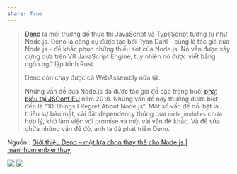 ```yaml
---
share: True
---
```

> [Deno](https://deno.land/) là môi trường để thực thi JavaScript và TypeScript tương tự như Node.js. Deno là công cụ được tạo bởi Ryan Dahl – cũng là tác giả của Node.js – để khắc phục những thiếu sót của Node.js. Nó vẫn được xây dựng dựa trên V8 JavaScript Engine, tuy nhiên nó được viết bằng ngôn ngữ lập trình Rust.
> 
> Deno còn chạy được cả WebAssembly nữa 😀.
> 
> Những vấn đề của Node.js đã được tác giả đề cập trong buổi [phát biểu tại JSConf EU](https://youtu.be/M3BM9TB-8yA) năm 2018. Những vấn đề này thường được biết đến là “10 Things I Regret About Node.js”. Một số vấn đề nổi bật là thiếu sự bảo mật, cài đặt dependency thông qua `node_modules` chưa hợp lý, khó làm việc với promise và một vài vấn đề khác. Và để sữa chữa những vấn đề đó, anh ta đã phát triển Deno. 

Nguồn:: [Giới thiệu Deno – một lựa chọn thay thế cho Node.js | manhhomienbienthuy](https://manhhomienbienthuy.github.io/2023/02/02/gioi-thieu-deno-mot-lua-chon-thay-the-cho-nodejs.html)

![](https://youtu.be/E82zJlINvkk) 
![](https://youtu.be/M3BM9TB-8yA?si=Fs_igz0Dxdpd9WrL) 
